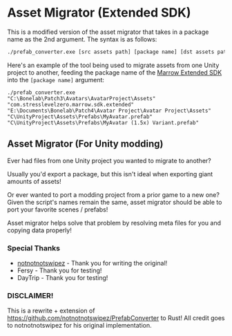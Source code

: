 # Asset Migrator (Extended SDK)

This is a modified version of the asset migrator that takes in a package name as the 2nd argument. The syntax is as follows:

```sh
./prefab_converter.exe [src assets path] [package name] [dst assets path]
```

Here's an example of the tool being used to migrate assets from one Unity project to another, feeding the package name of the [Marrow Extended SDK](https://github.com/notnotnotswipez/Marrow-ExtendedSDK-MAINTAINED) into the `[package name]` argument:

```
./prefab_converter.exe "C:\Bonelab\Patch3\Avatars\AvatarProject\Assets" "com.stresslevelzero.marrow.sdk.extended" "E:\Documents\Bonelab\Patch4\Avatar Project\Avatar Project\Assets" "C\UnityProject\Assets\Prefabs\MyAvatar.prefab" "C\UnityProject\Assets\Prefabs\MyAvatar (1.5x) Variant.prefab"
```

## Asset Migrator (For Unity modding)

Ever had files from one Unity project you wanted to migrate to another?

Usually you'd export a package, but this isn't ideal when exporting giant amounts of assets!

Or ever wanted to port a modding project from a prior game to a new one? Given the script's names remain the same, asset migrator should be able to port your favorite scenes / prefabs!

Asset migrator helps solve that problem by resolving meta files for you and copying data properly!

### Special Thanks

* [notnotnotswipez](https://github.com/notnotnotswipez) - Thank you for writing the original!
* Fersy - Thank you for testing!
* DayTrip - Thank you for testing!

### DISCLAIMER!
This is a rewrite + extension of https://github.com/notnotnotswipez/PrefabConverter to Rust!
All credit goes to notnotnotswipez for his original implementation.
